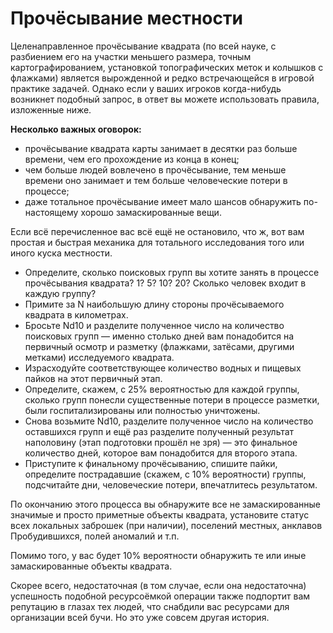 # Прочёсывание местности

Целенаправленное прочёсывание квадрата (по всей науке, с разбиением его на участки меньшего размера, точным картографированием, установкой топографических меток и колышков с флажками) является вырожденной и редко встречающейся в игровой практике задачей. Однако если у ваших игроков когда-нибудь возникнет подобный запрос, в ответ вы можете использовать правила, изложенные ниже.

**Несколько важных оговорок:**

- прочёсывание квадрата карты занимает в десятки раз больше времени, чем его прохождение из конца в конец;
- чем больше людей вовлечено в прочёсывание, тем меньше времени оно занимает и тем больше человеческие потери в процессе;
- даже тотальное прочёсывание имеет мало шансов обнаружить по-настоящему хорошо замаскированные вещи.

Если всё перечисленное вас всё ещё не остановило, что ж, вот вам простая и быстрая механика для тотального исследования того или иного куска местности.

- Определите, сколько поисковых групп вы хотите занять в процессе прочёсывания квадрата? 1? 5? 10? 20? Сколько человек входит в каждую группу?
- Примите за N наибольшую длину стороны прочёсываемого квадрата в километрах.
- Бросьте Nd10 и разделите полученное число на количество поисковых групп — именно столько дней вам понадобится на первичный осмотр и разметку (флажками, затёсами, другими метками) исследуемого квадрата.
- Израсходуйте соответствующее количество водных и пищевых пайков на этот первичный этап.
- Определите, скажем, с 25% вероятностью для каждой группы, сколько групп понесли существенные потери в процессе разметки, были госпитализированы или полностью уничтожены.
- Снова возьмите Nd10, разделите полученное число на количество оставшихся групп и ещё раз разделите полученный результат наполовину (этап подготовки прошёл не зря) — это финальное количество дней, которое вам понадобится для второго этапа.
- Приступите к финальному прочёсыванию, спишите пайки, определите пострадавшие (скажем, с 10% вероятности) группы, подсчитайте дни, человеческие потери, впечатлитесь результатом.

По окончанию этого процесса вы обнаружите все не замаскированные значимые и просто приметные объекты квадрата, установите статус всех локальных заброшек (при наличии), поселений местных, анклавов Пробудившихся, полей аномалий и т.п.

Помимо того, у вас будет 10% вероятности обнаружить те или иные замаскированные объекты квадрата.

Скорее всего, недостаточная (в том случае, если она недостаточна) успешность подобной ресурсоёмкой операции также подпортит вам репутацию в глазах тех людей, что снабдили вас ресурсами для организации всей бучи. Но это уже совсем другая история.